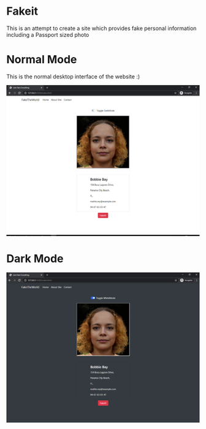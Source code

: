 # Fakeit
This is an attempt to create a site which provides fake personal information including a Passport sized photo

# Normal Mode
This is the normal desktop interface of the website  :)

![alt text](https://github.com/Tibinsunny/fakeit/blob/master/screenshots/Screenshot.PNG)



# Dark Mode

![alt text](https://github.com/Tibinsunny/fakeit/blob/master/screenshots/Screenshot1.PNG)

